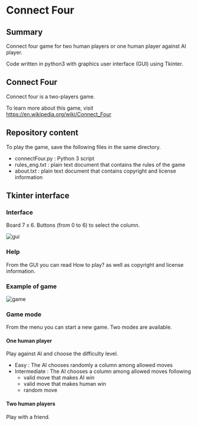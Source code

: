 # Connect Four

## Summary

Connect four game for two human players or one human player against AI player.

Code written in python3 with graphics user interface (GUI) using Tkinter.

## Connect Four

Connect four is a two-players game.

To learn more about this game, visit https://en.wikipedia.org/wiki/Connect_Four

## Repository content

To play the game, save the following files in the same directory.

* connectFour.py : Python 3 script
* rules_eng.txt : plain text document that contains the rules of the game
* about.txt : plain text document that contains copyright and license information

## Tkinter interface

### Interface

Board 7 x 6.
Buttons (from 0 to 6) to select the column.

![gui](https://user-images.githubusercontent.com/82372483/132489301-7b09abe0-ba3e-498a-ad08-17ff19a171a5.png)


### Help

From the GUI you can read How to play? as well as copyright and license information.

### Example of game

![game](https://user-images.githubusercontent.com/82372483/132489329-6cbbd0ee-1b02-4155-a9b3-cfca7392825d.png)


### Game mode

From the menu you can start a new game. Two modes are available.

#### One human player
Play against AI and choose the difficulty level.

* Easy : The AI chooses randomly a column among allowed moves
* Intermediate : The AI chooses a column among allowed moves following
   *  valid move that makes AI win
   *  valid move that makes human win
   *  random move

#### Two human players
Play with a friend.

